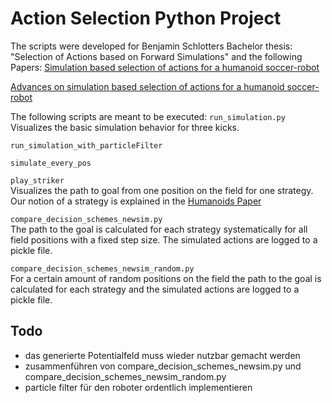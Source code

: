 # Action Selection Python Project

The scripts were developed for Benjamin Schlotters Bachelor thesis:
"Selection of Actions based on Forward Simulations" and the following Papers:
[Simulation based selection of actions for a humanoid soccer-robot](http://www.naoteamhumboldt.de/wp-content/papercite-data/pdf/2016-mellmannschlotterblum.pdf)

[Advances on simulation based selection of actions for a humanoid soccer-robot](http://www.naoteamhumboldt.de/wp-content/papercite-data/pdf/hsr-mellmannschlotter-17.pdf)


The following scripts are meant to be executed:
`run_simulation.py`  
Visualizes the basic simulation behavior for three kicks.  

`run_simulation_with_particleFilter`  

`simulate_every_pos`  

`play_striker`  
Visualizes the path to goal from one position on the field for one strategy. Our notion of a strategy is explained in the [Humanoids Paper](http://www.naoteamhumboldt.de/wp-content/papercite-data/pdf/hsr-mellmannschlotter-17.pdf)  

`compare_decision_schemes_newsim.py`  
The path to the goal is calculated for each strategy systematically for all field positions with a fixed step size. The simulated actions are logged to a pickle file.  

`compare_decision_schemes_newsim_random.py`  
For a certain amount of random positions on the field the path to the goal is calculated for each strategy and the simulated actions are logged to a pickle file.  


## Todo
- das generierte Potentialfeld muss wieder nutzbar gemacht werden  
- zusammenführen von compare_decision_schemes_newsim.py und compare_decision_schemes_newsim_random.py  
- particle filter für den roboter ordentlich implementieren  
